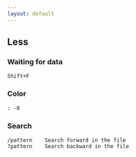 ```yaml
---
layout: default
---
```

Less
---

### Waiting for data
  	Shift+F

### Color
	: -R

### Search
	/pattern	Search forward in the file
	?pattern	Search backward in the file
